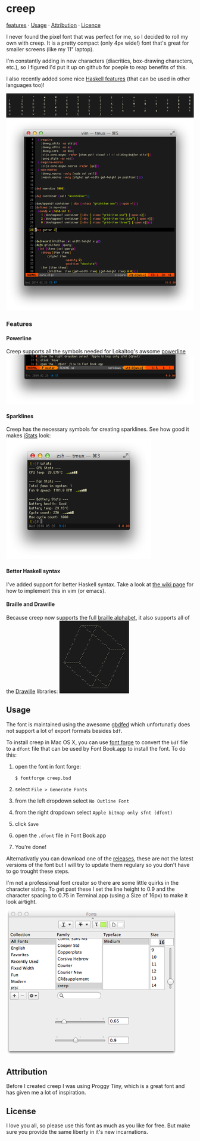 creep
=====

[features](#features) · [Usage](#usage) · [Attribution](#attribution) ·
[Licence](#license)

I never found the pixel font that was perfect for me, so I decided to roll
my own with creep.  It is a pretty compact (only 4px wide!) font that's great
for smaller screens (like my 11" laptop).

I'm constantly adding in new characters (diacritics, box-drawing characters, etc.),
so I figured I'd put it up on github for poeple to reap benefits of this.

I also recently added some nice [Haskell features](https://github.com/romeovs/creep/wiki/Haskell-syntax-sugar) (that
can be used in other languages too)!

![screenshot1](screens/screen.png  "screenshot of the ASCII characters")
![screenshot2](screens/screen2.png "in the wild example")

### Features
#### Powerline
Creep supports all the symbols needed for Lokaltog's awsome [powerline](https://github.com/Lokaltog/powerline)
![powerline](screens/powerline.png "powerline screenshot")

#### Sparklines
Creep has the necessary symbols for creating sparklines.  See how good it makes
[iStats](https://github.com/Chris911/iStats) look:
![powerline](screens/istats.png "istats screenshot")

#### Better Haskell syntax
I've added support for better Haskell syntax.  Take a look at [the wiki
page](https://github.com/romeovs/creep/wiki/Haskell-syntax-sugar) for how to
implement this in vim (or emacs).

#### Braille and Drawille
Because creep now supports the full [braille
alphabet](https://en.wikipedia.org/wiki/Braille_Patterns_(Unicode)), it also
supports all of the [Drawille](https://github.com/asciimoo/drawille) libraries:
![powerline](screens/drawille.png "drawille screenshot")

## Usage
The font is maintained using the awesome [gbdfed](http://sofia.nmsu.edu/~mleisher/Software/gbdfed/) 
which unfortunatly does not support a lot of export formats besides `bdf`.

To install creep in Mac OS X, you can use [font forge](http://fontforge.org/) to convert the `bdf`
file to a `dfont` file that can be used by Font Book.app to install the font.  To do this:

1. open the font in font forge:

   ```shell
   $ fontforge creep.bsd
   ```
2. select `File > Generate Fonts`
3. from the left dropdown select `No Outline Font`
4. from the right dropdown select `Apple bitmap only sfnt (dfont)`
5. click `Save`
6. open the `.dfont` file in Font Book.app
7. You're done!

Alternativatly you can download one of the [releases](https://github.com/romeovs/creep/releases),
these are not the latest versions of the font but I will try to update them regulary so you don't
have to go trought these steps.

I'm not a professional font creator so there are some little quirks in the character
sizing.  To get past these I set the line height to 0.9 and the character spacing
to 0.75 in Terminal.app (using a Size of 16px) to make it look airtight.

![terminal](screens/info.png "Terminal.app settings")

## Attribution
Before I created creep I was using Proggy Tiny, which is a great font
and has given me a lot of inspiration.

## License
I love you all, so please use this font as much as you like for free.  But make sure you provide the
same liberty in it's new incarnations.

